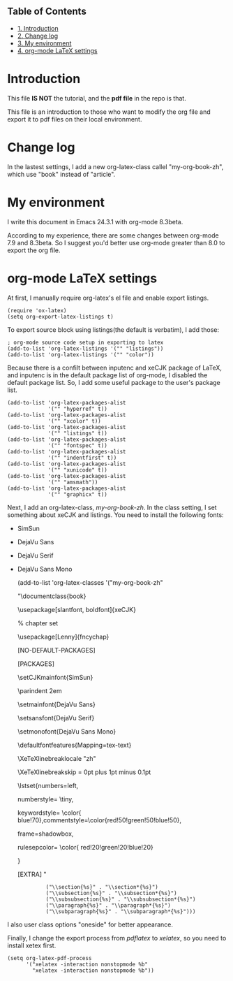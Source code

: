 <div id="table-of-contents">
<h2>Table of Contents</h2>
<div id="text-table-of-contents">
<ul>
<li><a href="#sec-1">1. Introduction</a></li>
<li><a href="#sec-2">2. Change log</a></li>
<li><a href="#sec-3">3. My environment</a></li>
<li><a href="#sec-4">4. org-mode LaTeX settings</a></li>
</ul>
</div>
</div>


# Introduction<a id="sec-1"></a>

This file **IS NOT** the tutorial, and the **pdf file** in the repo is that.

This file is an introduction to those who want to modify the org file and export it
to pdf files on their local environment.

# Change log<a id="sec-2"></a>

In the lastest settings, I add a new org-latex-class
callel "my-org-book-zh", which use "book" instead of "article".

# My environment<a id="sec-3"></a>

I write this document in Emacs 24.3.1 with org-mode 8.3beta.

According to my experience, there are some changes between org-mode 7.9 and 8.3beta.
So I suggest you'd better use org-mode greater than 8.0 to export the org file.

# org-mode LaTeX settings<a id="sec-4"></a>

At first, I manually require org-latex's el file and enable export listings.

    (require 'ox-latex)
    (setq org-export-latex-listings t)

To export source block using listings(the default is verbatim),
I add those:

    ; org-mode source code setup in exporting to latex
    (add-to-list 'org-latex-listings '("" "listings"))
    (add-to-list 'org-latex-listings '("" "color"))

Because there is a confilt between inputenc and xeCJK package of LaTeX, 
and inputenc is in the default package list of org-mode,
I disabled the default package list.
So, I add some useful package to the user's package list.

    (add-to-list 'org-latex-packages-alist
                 '("" "hyperref" t))
    (add-to-list 'org-latex-packages-alist
                 '("" "xcolor" t))
    (add-to-list 'org-latex-packages-alist
                 '("" "listings" t))
    (add-to-list 'org-latex-packages-alist
                 '("" "fontspec" t))
    (add-to-list 'org-latex-packages-alist
                 '("" "indentfirst" t))
    (add-to-list 'org-latex-packages-alist
                 '("" "xunicode" t))
    (add-to-list 'org-latex-packages-alist
                 '("" "amsmath"))
    (add-to-list 'org-latex-packages-alist
                 '("" "graphicx" t))

Next, I add an org-latex-class, *my-org-book-zh*.
In the class setting, I set something about xeCJK and listings.
You need to install the following fonts:

-   SimSun
-   DejaVu Sans
-   DejaVu Serif
-   DejaVu Sans Mono

    (add-to-list 'org-latex-classes
              '("my-org-book-zh"
    
    "\\documentclass{book}
    
    \\usepackage[slantfont, boldfont]{xeCJK}
    
    % chapter set
    
    \\usepackage[Lenny]{fncychap}
    
    [NO-DEFAULT-PACKAGES]
    
    [PACKAGES]
    
    \\setCJKmainfont{SimSun}
    
    \\parindent 2em
    
    \\setmainfont{DejaVu Sans}
    
    \\setsansfont{DejaVu Serif}
    
    \\setmonofont{DejaVu Sans Mono}
    
    \\defaultfontfeatures{Mapping=tex-text}
    
    \\XeTeXlinebreaklocale \"zh\"
    
    \\XeTeXlinebreakskip = 0pt plus 1pt minus 0.1pt
    
    \\lstset{numbers=left, 
    
    numberstyle= \\tiny, 
    
    keywordstyle= \\color{ blue!70},commentstyle=\\color{red!50!green!50!blue!50}, 
    
    frame=shadowbox, 
    
    rulesepcolor= \\color{ red!20!green!20!blue!20} 
    
    } 
    
    [EXTRA]
    "
    
                 ("\\section{%s}" . "\\section*{%s}")
                 ("\\subsection{%s}" . "\\subsection*{%s}")
                 ("\\subsubsection{%s}" . "\\subsubsection*{%s}")
                 ("\\paragraph{%s}" . "\\paragraph*{%s}")
                 ("\\subparagraph{%s}" . "\\subparagraph*{%s}")))

I also user class options "oneside" for better appearance.

Finally, I change the export process from *pdflatex* to *xelatex*,
so you need to install xetex first.

    (setq org-latex-pdf-process
          '("xelatex -interaction nonstopmode %b"
            "xelatex -interaction nonstopmode %b"))
